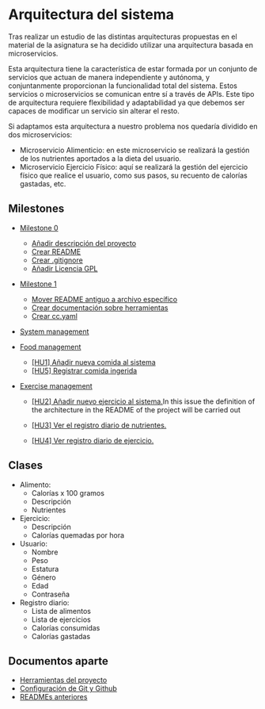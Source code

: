 # Arquitectura del sistema

Tras realizar un estudio de las distintas arquitecturas propuestas en el material de la asignatura se ha decidido utilizar una arquitectura basada en microservicios.

Esta arquitectura tiene la característica de estar formada por un conjunto de servicios que actuan de manera independiente y autónoma, y conjuntanmente proporcionan la funcionalidad total del sistema. Estos servicios o microservicios se comunican entre sí a través de APIs. Este tipo de arquitectura requiere flexibilidad y adaptabilidad ya que debemos ser capaces de modificar un servicio sin alterar el resto.

Si adaptamos esta arquitectura a nuestro problema nos quedaría dividido en dos microservicios:

- Microservicio Alimenticio: en este microservicio se realizará la gestión de los nutrientes aportados a la dieta del usuario.
- Microservicio Ejercicio Físico: aquí se realizará la gestión del ejercicio físico que realice el usuario, como sus pasos, su recuento de calorías gastadas, etc.


## Milestones

- [Milestone 0](https://github.com/antoniosp7/Proyecto-CC/milestone/1)
  - [Añadir descripción del proyecto](https://github.com/antoniosp7/Proyecto-CC/issues/4)
  - [Crear README](https://github.com/antoniosp7/Proyecto-CC/issues/3)
  - [Crear .gitignore](https://github.com/antoniosp7/Proyecto-CC/issues/1)
  - [Añadir Licencia GPL](https://github.com/antoniosp7/Proyecto-CC/issues/2)
  
- [Milestone 1](https://github.com/antoniosp7/Proyecto-CC/milestone/2)
  - [Mover README antiguo a archivo específico](https://github.com/antoniosp7/Proyecto-CC/issues/6)
  - [Crear documentación sobre herramientas](https://github.com/antoniosp7/Proyecto-CC/issues/12)
  - [Crear cc.yaml](https://github.com/antoniosp7/Proyecto-CC/issues/14)
  
- [System management](https://github.com/antoniosp7/Proyecto-CC/milestone/5)
  
  
- [Food management](https://github.com/antoniosp7/Proyecto-CC/milestone/3)
  - [[HU1] Añadir nueva comida al sistema](https://github.com/antoniosp7/Proyecto-CC/issues/7)
  - [[HU5] Registrar comida ingerida](https://github.com/antoniosp7/Proyecto-CC/issues/11)
 
- [Exercise management](https://github.com/antoniosp7/Proyecto-CC/milestone/4)
  - [[HU2] Añadir nuevo ejercicio al sistema.](https://github.com/antoniosp7/Proyecto-CC/issues/8)In this issue the definition of the architecture in the README of the project will be carried out

  - [[HU3] Ver el registro diario de nutrientes.](https://github.com/antoniosp7/Proyecto-CC/issues/9)

  - [[HU4] Ver registro diario de ejercicio.](https://github.com/antoniosp7/Proyecto-CC/issues/10)
  


## Clases

 - Alimento:
    - Calorías x 100 gramos
    - Descripción
    - Nutrientes
 - Ejercicio:
   - Descripción
   - Calorías quemadas por hora
 - Usuario:
   - Nombre
   - Peso
   - Estatura
   - Género
   - Edad
   - Contraseña
  - Registro diario:
    - Lista de alimentos
    - Lista de ejercicios
    - Calorías consumidas
    - Calorías gastadas

  ## Documentos aparte

  - [Herramientas del proyecto]()
  - [Configuración de Git y Github]()
  - [READMEs anteriores]()
  

